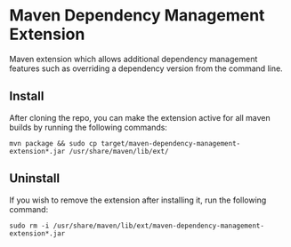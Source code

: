 Maven Dependency Management Extension
=====================================

Maven extension which allows additional dependency management features such as overriding a dependency version from the command line.

Install
-------
After cloning the repo, you can make the extension active for all maven builds by running the following commands:

    mvn package && sudo cp target/maven-dependency-management-extension*.jar /usr/share/maven/lib/ext/

Uninstall
---------
If you wish to remove the extension after installing it, run the following command:

    sudo rm -i /usr/share/maven/lib/ext/maven-dependency-management-extension*.jar

